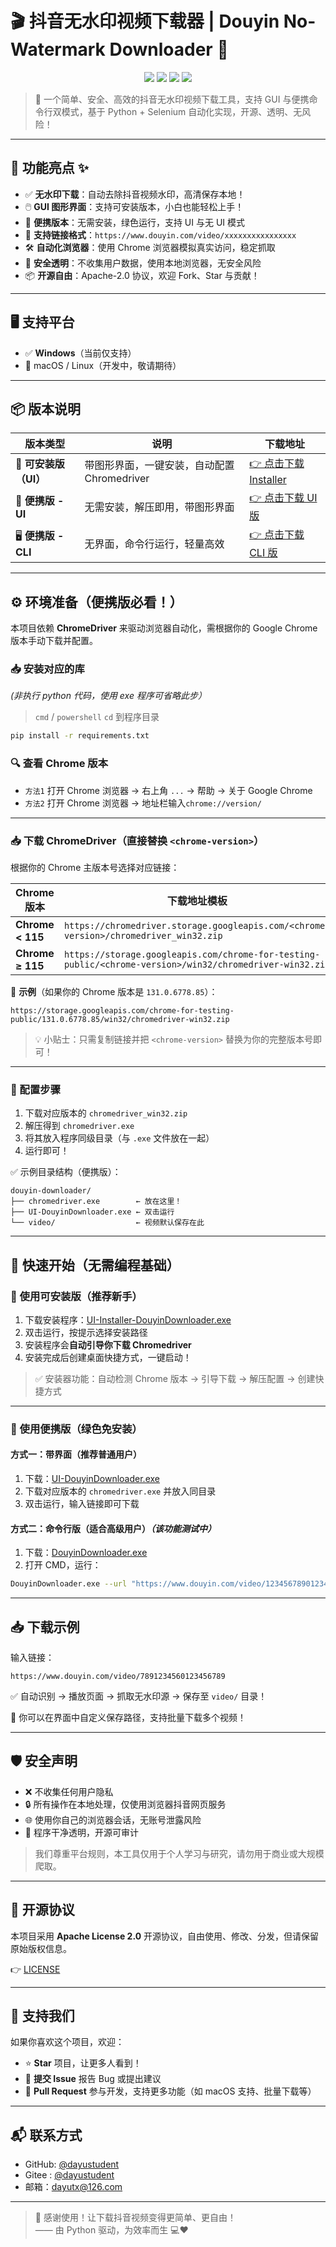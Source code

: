 # 🎬 抖音无水印视频下载器 | Douyin No-Watermark Downloader 🚀

<p align="center">
  <img src="https://img.shields.io/badge/Python-3.8%2B-blue?style=for-the-badge&logo=python" />
  <img src="https://img.shields.io/badge/ChromeDriver-Compatible-brightgreen?style=for-the-badge" />
  <img src="https://img.shields.io/badge/License-Apache%202.0-yellow?style=for-the-badge" />
  <img src="https://img.shields.io/badge/Platform-Windows-blueviolet?style=for-the-badge" />
</p>

> 🌟 一个简单、安全、高效的抖音无水印视频下载工具，支持 GUI 与便携命令行双模式，基于 Python + Selenium 自动化实现，开源、透明、无风险！

---

## 🌈 功能亮点 ✨

- ✅ **无水印下载**：自动去除抖音视频水印，高清保存本地！
- 🖱️ **GUI 图形界面**：支持可安装版本，小白也能轻松上手！
- 💼 **便携版本**：无需安装，绿色运行，支持 UI 与无 UI 模式
- 🔗 **支持链接格式**：`https://www.douyin.com/video/xxxxxxxxxxxxxxxx`
- 🛠️ **自动化浏览器**：使用 Chrome 浏览器模拟真实访问，稳定抓取
- 🔐 **安全透明**：不收集用户数据，使用本地浏览器，无安全风险
- 📦 **开源自由**：Apache-2.0 协议，欢迎 Fork、Star 与贡献！

---

## 🖥️ 支持平台

- ✅ **Windows**（当前仅支持）
- 🚫 macOS / Linux（开发中，敬请期待）

---

## 📦 版本说明

| 版本类型 | 说明 | 下载地址 |
|--------|------|---------|
| 🧩 **可安装版（UI）** | 带图形界面，一键安装，自动配置 Chromedriver | [👉 点击下载 Installer](https://github.com/dayustudent/douyin-downloader/releases/download/v1.0.0/UI-Installer-DouyinDownloader.exe) |
| 🧳 **便携版 - UI** | 无需安装，解压即用，带图形界面 | [👉 点击下载 UI 版](https://github.com/dayustudent/douyin-downloader/releases/download/v1.0.0/UI-DouyinDownloader.exe) |
| 🖥️ **便携版 - CLI** | 无界面，命令行运行，轻量高效 | [👉 点击下载 CLI 版](https://github.com/dayustudent/douyin-downloader/releases/download/v1.0.0/DouyinDownloader.exe) |

---

## ⚙️ 环境准备（便携版必看！）

本项目依赖 **ChromeDriver** 来驱动浏览器自动化，需根据你的 Google Chrome 版本手动下载并配置。

### 📥 安装对应的库 
*(非执行 python 代码，使用 exe 程序可省略此步）*
> `cmd` / `powershell` `cd` 到程序目录 
```bash
pip install -r requirements.txt
```

### 🔍 查看 Chrome 版本
- `方法1` 打开 Chrome 浏览器 → 右上角 `...` → 帮助 → 关于 Google Chrome
- `方法2` 打开 Chrome 浏览器 → 地址栏输入`chrome://version/`

---

### 📥 下载 ChromeDriver（直接替换 `<chrome-version>`）

根据你的 Chrome 主版本号选择对应链接：

| Chrome 版本 | 下载地址模板 |
|------------|-------------|
| **Chrome < 115** | `https://chromedriver.storage.googleapis.com/<chrome-version>/chromedriver_win32.zip` |
| **Chrome ≥ 115** | `https://storage.googleapis.com/chrome-for-testing-public/<chrome-version>/win32/chromedriver-win32.zip` |

📌 **示例**（如果你的 Chrome 版本是 `131.0.6778.85`）：
```
https://storage.googleapis.com/chrome-for-testing-public/131.0.6778.85/win32/chromedriver-win32.zip
```

> 💡 小贴士：只需复制链接并把 `<chrome-version>` 替换为你的完整版本号即可！

---

### 📁 配置步骤

1. 下载对应版本的 `chromedriver_win32.zip`
2. 解压得到 `chromedriver.exe`
3. 将其放入程序同级目录（与 `.exe` 文件放在一起）
4. 运行即可！

✅ 示例目录结构（便携版）：
```
douyin-downloader/
├── chromedriver.exe        ← 放在这里！
├── UI-DouyinDownloader.exe ← 双击运行
└── video/                  ← 视频默认保存在此
```

---

## 🚀 快速开始（无需编程基础）

### 🧩 使用可安装版（推荐新手）

1. 下载安装程序：[UI-Installer-DouyinDownloader.exe](https://github.com/dayustudent/douyin-downloader/releases/download/v1.0.0/UI-Installer-DouyinDownloader.exe)
2. 双击运行，按提示选择安装路径
3. 安装程序会**自动引导你下载 Chromedriver**
4. 安装完成后创建桌面快捷方式，一键启动！

> ✅ 安装器功能：自动检测 Chrome 版本 → 引导下载 → 解压配置 → 创建快捷方式

---

### 🧳 使用便携版（绿色免安装）

#### 方式一：带界面（推荐普通用户）
1. 下载：[UI-DouyinDownloader.exe](https://github.com/dayustudent/douyin-downloader/releases/download/v1.0.0/UI-DouyinDownloader.exe)
2. 下载对应版本的 `chromedriver.exe` 并放入同目录
3. 双击运行，输入链接即可下载

#### 方式二：命令行版（适合高级用户）*（该功能测试中）*
1. 下载：[DouyinDownloader.exe](https://github.com/dayustudent/douyin-downloader/releases/download/v1.0.0/DouyinDownloader.exe)
2. 打开 CMD，运行：
```bash
DouyinDownloader.exe --url "https://www.douyin.com/video/1234567890123456789"
```

---

## 📥 下载示例

输入链接：
```
https://www.douyin.com/video/7891234560123456789
```

✅ 自动识别 → 播放页面 → 抓取无水印源 → 保存至 `video/` 目录！

📁 你可以在界面中自定义保存路径，支持批量下载多个视频！

---

## 🛡️ 安全声明

- ❌ 不收集任何用户隐私
- 🔒 所有操作在本地处理，仅使用浏览器抖音网页服务
- 🌐 使用你自己的浏览器会话，无账号泄露风险
- 🧹 程序干净透明，开源可审计

> 我们尊重平台规则，本工具仅用于个人学习与研究，请勿用于商业或大规模爬取。

---

## 📄 开源协议

本项目采用 **Apache License 2.0** 开源协议，自由使用、修改、分发，但请保留原始版权信息。

👉 [LICENSE](LICENSE)

---

## 🌟 支持我们

如果你喜欢这个项目，欢迎：

- ⭐ **Star** 项目，让更多人看到！
- 🐞 **提交 Issue** 报告 Bug 或提出建议
- 🤝 **Pull Request** 参与开发，支持更多功能（如 macOS 支持、批量下载等）

---

## 📬 联系方式

- GitHub: [@dayustudent](https://github.com/dayustudent)
- Gitee : [@dayustudent](https://gitee.com/dayustudent)
- 邮箱：dayutx@126.com

---

> 🎉 感谢使用！让下载抖音视频变得更简单、更自由！  
> —— 由 Python 驱动，为效率而生 💻❤️
